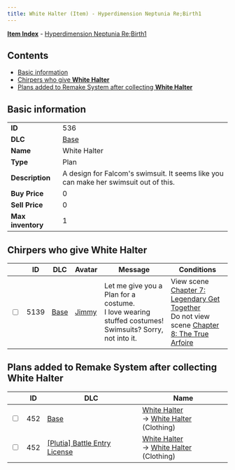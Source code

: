 ```yaml
---
title: White Halter (Item) - Hyperdimension Neptunia Re;Birth1
---
```


[**Item Index**](/neptunia/rb1/item/index.html) - [Hyperdimension Neptunia Re;Birth1](/neptunia/rb1)

## Contents

- [Basic information](#basic-information)
- [Chirpers who give **White Halter**](#chirpers-who-give-white-halter)
- [Plans added to Remake System after collecting **White Halter**](#plans-added-to-remake-system-after-collecting-white-halter)
## Basic information

|   |   |
| -- | -- |
| **ID** | 536 |
| **DLC** | [Base](/neptunia/rb1/dlc/1-base.html) |
| **Name** | White Halter |
| **Type** | Plan |
| **Description** | A design for Falcom's swimsuit. It seems like you can make her swimsuit out of this. |
| **Buy Price** | 0 |
| **Sell Price** | 0 |
| **Max inventory** | 1 |


## Chirpers who give **White Halter**

|    | ID | DLC | Avatar | Message | Conditions |
| -- | -- | --- | ------ | ------- | ---------- |
| <input type="checkbox" id="rb1-chirper-event-1-5139" class="trackbox" /> | 5139 | [Base](/neptunia/rb1/dlc/1-base.html) | [Jimmy](/neptunia/rb1/undefined/1-238-jimmy.html) | Let me give you a Plan for a costume.<br />I love wearing stuffed costumes! Swimsuits? Sorry, not into it. | View scene [Chapter 7: Legendary Get Together](/neptunia/rb1/scene/1-726-chapter-7-legendary-get-together.html)<br />Do not view scene [Chapter 8: The True Arfoire](/neptunia/rb1/scene/1-807-chapter-8-the-true-arfoire.html) |


## Plans added to Remake System after collecting **White Halter**

|    | ID | DLC | Name |
| -- | -- | --- | ---- |
| <input type="checkbox" id="rb1-remake-1-452" class="trackbox" /> | 452 | [Base](/neptunia/rb1/dlc/1-base.html) | [White Halter](/neptunia/rb1/remake/1-452-white-halter.html)<br /> → [White Halter](/neptunia/rb1/item/1-2918-white-halter.html) (Clothing) |
| <input type="checkbox" id="rb1-remake-7-452" class="trackbox" /> | 452 | [[Plutia] Battle Entry License](/neptunia/rb1/dlc/7-plutia.html) | [White Halter](/neptunia/rb1/remake/7-452-white-halter.html)<br /> → [White Halter](/neptunia/rb1/item/1-2918-white-halter.html) (Clothing) |

